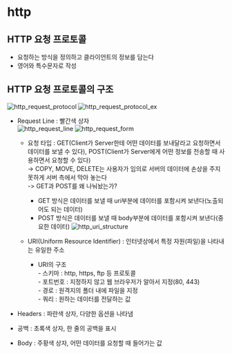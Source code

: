 # http
## HTTP 요청 프로토콜
- 요청하는 방식을 정의하고 클라이언트의 정보를 담는다  
- 영어와 특수문자로 작성  
## HTTP 요청 프로토콜의 구조
![http_request_protocol](https://user-images.githubusercontent.com/51018201/128588852-f9227b86-5a44-4de0-bb5f-dc59a920e849.jpg)
![http_request_protocol_ex](https://user-images.githubusercontent.com/51018201/128588851-e344fb9d-6a54-4529-9c57-63cb4206c374.jpg)

- Request Line : 빨간색 상자  
![http_request_line](https://user-images.githubusercontent.com/51018201/128588853-f3487491-5bb5-4908-a97c-c7c464cf221c.jpg)
![http_request_form](https://user-images.githubusercontent.com/51018201/128588850-57149ccb-2dbe-4e7c-b184-e7a2cd31d9c2.jpg)
  - 요청 타입 : GET(Client가 Server한테 어떤 데이터를 보내달라고 요청하면서 데이터를 보낼 수 있다), POST(Client가 Server에게 어떤 정보를 전송할 때 사용하면서 요청할 수 있다)  
    -> COPY, MOVE, DELETE는 사용자가 임의로 서버의 데이터에 손상을 주지 못하게 서버 측에서 막아 놓는다  
    -> GET과 POST를 왜 나눠놨는가?  
      - GET 방식은 데이터를 보낼 때 uri부분에 데이터를 포함시켜 보낸다(노출되어도 되는 데이터)
      - POST 방식은 데이터를 보낼 때 body부분에 데이터를 포함시켜 보낸다(중요한 데이터)
    ![http_uri_structure](https://user-images.githubusercontent.com/51018201/128588849-b1e4f31c-b854-4a4f-addd-2c1f60228745.jpg)

  - URI(Uniform Resource Identifier) : 인터넷상에서 특정 자원(파일)을 나타내는 유일한 주소
	- URI의 구조   
		  - 스키마 : http, https, ftp 등 프로토콜  
		  - 포트번호 : 지정하지 않고 웹 브라우저가 알아서 지정(80, 443)  
		  - 경로 : 원격지의 폴더 내에 파일을 지정  
		  - 쿼리 : 원하는 데이터를 전달하는 값  

- Headers : 파란색 상자, 다양한 옵션을 나타냄
- 공백 : 초록색 상자, 한 줄의 공백을 표시
- Body : 주황색 상자, 어떤 데이터를 요청할 때 들어가는 값
